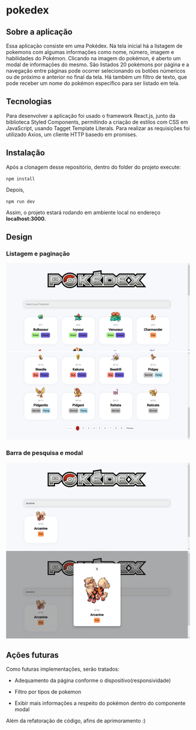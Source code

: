 # pokedex

## Sobre a aplicação

Essa aplicação consiste em uma Pokédex. Na tela inicial há a listagem de pokemons com algumas informações como nome, número, imagem e habilidades do Pokémon. Clicando na imagem do pokémon, é aberto um modal de informações do mesmo. São listados 20 pokémons por página e a navegação entre páginas pode ocorrer selecionando os botões númericos ou de próximo e anterior no final da tela. Há também um filtro de texto, que pode receber um nome do pokémon específico para ser listado em tela.

## Tecnologias

Para desenvolver a aplicação foi usado o framework React.js, junto da biblioteca Styled Components, permitindo a criação de estilos com CSS em JavaScript, usando Tagget Template Literals. Para realizar as requisições foi utilizado Axios, um cliente HTTP basedo em promises.

## Instalação
Após a clonagem desse repositório, dentro do folder do projeto execute:

`npm install`

Depois, 

`npm run dev`

Assim, o projeto estará rodando em ambiente local no endereço **localhost:3000.**

## Design
### Listagem e paginação

![](https://github.com/lysialeao/pokedex/blob/main/imagem_2022-05-03_194542849.png)
![](https://github.com/lysialeao/pokedex/blob/main/imagem_2022-05-03_194644323.png)

### Barra de pesquisa e modal 
![](https://github.com/lysialeao/pokedex/blob/main/imagem_2022-05-03_194748067.png)
![](https://github.com/lysialeao/pokedex/blob/main/imagem_2022-05-03_194800305.png)


## Ações futuras

Como futuras implementações, serão tratados:

  * Adequamento da página conforme o dispositivo(responsividade)
  
  * Filtro por tipos de pokemon
  
  * Exibir mais informações a respeito do pokémon dentro do componente modal
  
Além da refatoração de código, afins de aprimoramento :)






